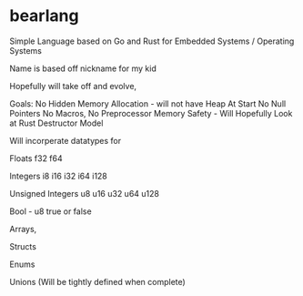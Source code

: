# bearlang
Simple Language based on Go and Rust for Embedded Systems / Operating Systems

Name is based off nickname for my kid

Hopefully will take off and evolve,

Goals: No Hidden Memory Allocation - will not have Heap At Start No Null Pointers No Macros, No Preprocessor Memory Safety - Will Hopefully Look at Rust Destructor Model

Will incorperate datatypes for

Floats f32 f64

Integers i8 i16 i32 i64 i128

Unsigned Integers u8 u16 u32 u64 u128

Bool - u8 true or false

Arrays,

Structs

Enums

Unions (Will be tightly defined when complete)
